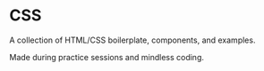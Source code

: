 # CSS
A collection of HTML/CSS boilerplate, components, and examples.

Made during practice sessions and mindless coding. 
